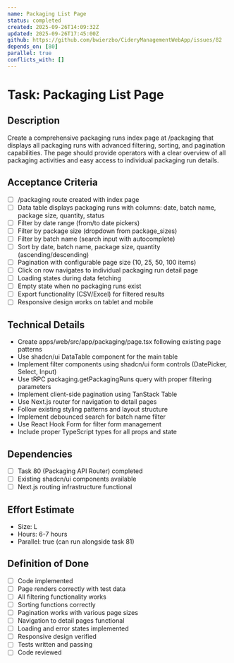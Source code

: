 ```yaml
---
name: Packaging List Page
status: completed
created: 2025-09-26T14:09:32Z
updated: 2025-09-26T17:45:00Z
github: https://github.com/bwierzbo/CideryManagementWebApp/issues/82
depends_on: [80]
parallel: true
conflicts_with: []
---
```


# Task: Packaging List Page

## Description
Create a comprehensive packaging runs index page at /packaging that displays all packaging runs with advanced filtering, sorting, and pagination capabilities. The page should provide operators with a clear overview of all packaging activities and easy access to individual packaging run details.

## Acceptance Criteria
- [ ] /packaging route created with index page
- [ ] Data table displays packaging runs with columns: date, batch name, package size, quantity, status
- [ ] Filter by date range (from/to date pickers)
- [ ] Filter by package size (dropdown from package_sizes)
- [ ] Filter by batch name (search input with autocomplete)
- [ ] Sort by date, batch name, package size, quantity (ascending/descending)
- [ ] Pagination with configurable page size (10, 25, 50, 100 items)
- [ ] Click on row navigates to individual packaging run detail page
- [ ] Loading states during data fetching
- [ ] Empty state when no packaging runs exist
- [ ] Export functionality (CSV/Excel) for filtered results
- [ ] Responsive design works on tablet and mobile

## Technical Details
- Create apps/web/src/app/packaging/page.tsx following existing page patterns
- Use shadcn/ui DataTable component for the main table
- Implement filter components using shadcn/ui form controls (DatePicker, Select, Input)
- Use tRPC packaging.getPackagingRuns query with proper filtering parameters
- Implement client-side pagination using TanStack Table
- Use Next.js router for navigation to detail pages
- Follow existing styling patterns and layout structure
- Implement debounced search for batch name filter
- Use React Hook Form for filter form management
- Include proper TypeScript types for all props and state

## Dependencies
- [ ] Task 80 (Packaging API Router) completed
- [ ] Existing shadcn/ui components available
- [ ] Next.js routing infrastructure functional

## Effort Estimate
- Size: L
- Hours: 6-7 hours
- Parallel: true (can run alongside task 81)

## Definition of Done
- [ ] Code implemented
- [ ] Page renders correctly with test data
- [ ] All filtering functionality works
- [ ] Sorting functions correctly
- [ ] Pagination works with various page sizes
- [ ] Navigation to detail pages functional
- [ ] Loading and error states implemented
- [ ] Responsive design verified
- [ ] Tests written and passing
- [ ] Code reviewed